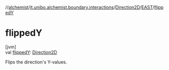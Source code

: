 //[alchemist](../../../../index.md)/[it.unibo.alchemist.boundary.interactions](../../index.md)/[Direction2D](../index.md)/[EAST](index.md)/[flippedY](flipped-y.md)

# flippedY

[jvm]\
val [flippedY](flipped-y.md): [Direction2D](../index.md)

Flips the direction's Y-values.
